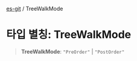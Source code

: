 [es-git](../globals.md) / TreeWalkMode

# 타입 별칭: TreeWalkMode

> **TreeWalkMode**: `"PreOrder"` \| `"PostOrder"`
